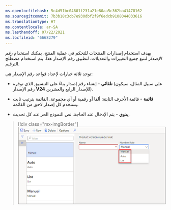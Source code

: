 ```yaml
---
ms.openlocfilehash: 5c4d51bc04601f231a21e80aa5c362ba41478162
ms.sourcegitcommit: 7b3b18c3cb7e930dbf2f9f6edcb9108044033616
ms.translationtype: HT
ms.contentlocale: ar-SA
ms.lasthandoff: 07/22/2021
ms.locfileid: "6668279"
---
```

بهدف استخدام إصدارات المنتجات للتحكم في عملية المنتج، يمكنك استخدام *رقم الإصدار* لتتبع جميع التغييرات والتعديلات. لتطبيق رقم الإصدار هذا، يتم استخدام مصطلح الترقيم.

توجد ثلاثة خيارات لإعداد قواعد رقم الإصدار هي:

- **تلقائي** - إنشاء رقم إصدار بناءً على التنسيق الذي توفره (على سبيل المثال، سيكون رقم الإصدار **V24** للإصدار الرابع والعشرين).

- **قائمة** - قائمة الأحرف الثابتة: ألفا أو رقمية أو أي مجموعة. القائمة بترتيب ثابت يستخدم كل إصدار لاحق من القائمة.

- **يدوي** - يتم الإدخال عند الحاجة. نص النموذج الحر عند كل تحديث.

> [!div class="mx-imgBorder"]
> [![لقطة شاشة لصفحة قاعدة رقم إصدار المنتج. حدد جديد ثم أضف اسماً وحدد قاعدة رقمية. الخيارات هي يدوي وتلقائي وقائمة.](../media/product-version-number-rule.png)](../media/product-version-number-rule.png#lightbox)
